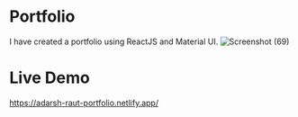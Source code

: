 # Portfolio

I have created a portfolio using ReactJS and Material UI.
![Screenshot (69)](https://github.com/Adarsh-Raut/portfolio/assets/86641528/aba43c52-f8a3-4aeb-ad29-1a55335066a0)

# Live Demo

https://adarsh-raut-portfolio.netlify.app/
